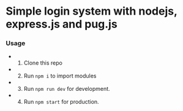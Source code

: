 # Simple login system with nodejs, express.js and pug.js

### Usage

- 1. Clone this repo
- 2. Run `npm i` to import modules
- 3. Run `npm run dev` for development.
- 4. Run `npm start` for production.
